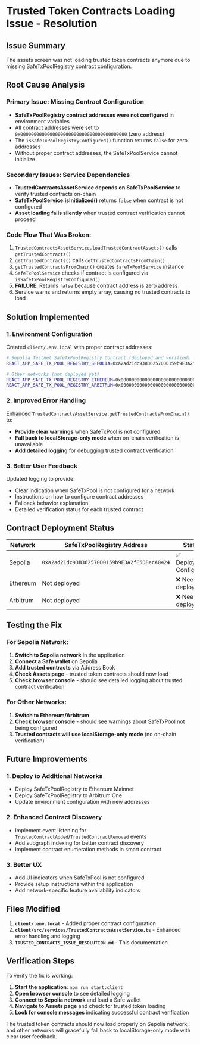 # Trusted Token Contracts Loading Issue - Resolution

## Issue Summary

The assets screen was not loading trusted token contracts anymore due to missing SafeTxPoolRegistry contract configuration.

## Root Cause Analysis

### Primary Issue: Missing Contract Configuration
- **SafeTxPoolRegistry contract addresses were not configured** in environment variables
- All contract addresses were set to `0x0000000000000000000000000000000000000000` (zero address)
- The `isSafeTxPoolRegistryConfigured()` function returns `false` for zero addresses
- Without proper contract addresses, the SafeTxPoolService cannot initialize

### Secondary Issues: Service Dependencies
- **TrustedContractsAssetService depends on SafeTxPoolService** to verify trusted contracts on-chain
- **SafeTxPoolService.isInitialized()** returns `false` when contract is not configured
- **Asset loading fails silently** when trusted contract verification cannot proceed

### Code Flow That Was Broken:
1. `TrustedContractsAssetService.loadTrustedContractAssets()` calls `getTrustedContracts()`
2. `getTrustedContracts()` calls `getTrustedContractsFromChain()`
3. `getTrustedContractsFromChain()` creates `SafeTxPoolService` instance
4. `SafeTxPoolService` checks if contract is configured via `isSafeTxPoolRegistryConfigured()`
5. **FAILURE**: Returns `false` because contract address is zero address
6. Service warns and returns empty array, causing no trusted contracts to load

## Solution Implemented

### 1. Environment Configuration
Created `client/.env.local` with proper contract addresses:

```bash
# Sepolia Testnet SafeTxPoolRegistry Contract (deployed and verified)
REACT_APP_SAFE_TX_POOL_REGISTRY_SEPOLIA=0xa2ad21dc93B362570D0159b9E3A2fE5D8ecA0424

# Other networks (not deployed yet)
REACT_APP_SAFE_TX_POOL_REGISTRY_ETHEREUM=0x0000000000000000000000000000000000000000
REACT_APP_SAFE_TX_POOL_REGISTRY_ARBITRUM=0x0000000000000000000000000000000000000000
```

### 2. Improved Error Handling
Enhanced `TrustedContractsAssetService.getTrustedContractsFromChain()` to:
- **Provide clear warnings** when SafeTxPool is not configured
- **Fall back to localStorage-only mode** when on-chain verification is unavailable
- **Add detailed logging** for debugging trusted contract verification

### 3. Better User Feedback
Updated logging to provide:
- Clear indication when SafeTxPool is not configured for a network
- Instructions on how to configure contract addresses
- Fallback behavior explanation
- Detailed verification status for each trusted contract

## Contract Deployment Status

| Network | SafeTxPoolRegistry Address | Status |
|---------|---------------------------|---------|
| Sepolia | `0xa2ad21dc93B362570D0159b9E3A2fE5D8ecA0424` | ✅ Deployed & Configured |
| Ethereum | Not deployed | ❌ Needs deployment |
| Arbitrum | Not deployed | ❌ Needs deployment |

## Testing the Fix

### For Sepolia Network:
1. **Switch to Sepolia network** in the application
2. **Connect a Safe wallet** on Sepolia
3. **Add trusted contracts** via Address Book
4. **Check Assets page** - trusted token contracts should now load
5. **Check browser console** - should see detailed logging about trusted contract verification

### For Other Networks:
1. **Switch to Ethereum/Arbitrum**
2. **Check browser console** - should see warnings about SafeTxPool not being configured
3. **Trusted contracts will use localStorage-only mode** (no on-chain verification)

## Future Improvements

### 1. Deploy to Additional Networks
- Deploy SafeTxPoolRegistry to Ethereum Mainnet
- Deploy SafeTxPoolRegistry to Arbitrum One
- Update environment configuration with new addresses

### 2. Enhanced Contract Discovery
- Implement event listening for `TrustedContractAdded`/`TrustedContractRemoved` events
- Add subgraph indexing for better contract discovery
- Implement contract enumeration methods in smart contract

### 3. Better UX
- Add UI indicators when SafeTxPool is not configured
- Provide setup instructions within the application
- Add network-specific feature availability indicators

## Files Modified

1. **`client/.env.local`** - Added proper contract configuration
2. **`client/src/services/TrustedContractsAssetService.ts`** - Enhanced error handling and logging
3. **`TRUSTED_CONTRACTS_ISSUE_RESOLUTION.md`** - This documentation

## Verification Steps

To verify the fix is working:

1. **Start the application**: `npm run start:client`
2. **Open browser console** to see detailed logging
3. **Connect to Sepolia network** and load a Safe wallet
4. **Navigate to Assets page** and check for trusted token loading
5. **Look for console messages** indicating successful contract verification

The trusted token contracts should now load properly on Sepolia network, and other networks will gracefully fall back to localStorage-only mode with clear user feedback.
